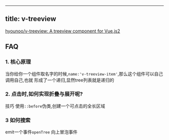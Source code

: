 ----
title: v-treeview
----

[hyounoo/v-treeview: A treeview component for Vue.js2](https://github.com/hyounoo/v-treeview)

## FAQ

### 1. 核心原理

当你给你一个组件取名字的时候,`name:'v-treeview-item'`,那么这个组件可以自己调用自己,也就
形成了一个递归,显然tree列表就是递归的


### 2. 点击时,如何实现折叠与展开呢?

技巧 使用`::before`伪类,创建一个可点击的全长区域


### 3 如何搜索

emit一个事件`openTree`
向上冒泡事件
